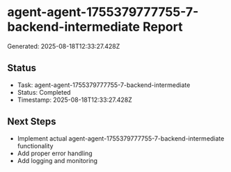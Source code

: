 # agent-agent-1755379777755-7-backend-intermediate Report

Generated: 2025-08-18T12:33:27.428Z

## Status
- Task: agent-agent-1755379777755-7-backend-intermediate
- Status: Completed
- Timestamp: 2025-08-18T12:33:27.428Z

## Next Steps
- Implement actual agent-agent-1755379777755-7-backend-intermediate functionality
- Add proper error handling
- Add logging and monitoring
